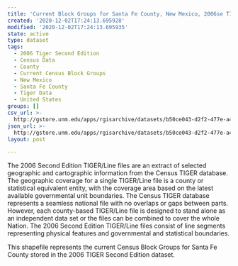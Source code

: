 ```yaml
---
title: 'Current Block Groups for Santa Fe County, New Mexico, 2006se TIGER'
created: '2020-12-02T17:24:13.695928'
modified: '2020-12-02T17:24:13.695935'
state: active
type: dataset
tags:
  - 2006 Tiger Second Edition
  - Census Data
  - County
  - Current Census Block Groups
  - New Mexico
  - Santa Fe County
  - Tiger Data
  - United States
groups: []
csv_url: >-
  http://gstore.unm.edu/apps/rgisarchive/datasets/b50ce043-d2f2-477e-a432-a0ede5f41d03/tgr2006se_sant_grpcu.derived.csv
json_url: >-
  http://gstore.unm.edu/apps/rgisarchive/datasets/b50ce043-d2f2-477e-a432-a0ede5f41d03/tgr2006se_sant_grpcu.derived.json
layout: post

---
```

The 2006 Second Edition TIGER/Line files are an extract of selected geographic and cartographic information from the Census TIGER database.  The geographic coverage for a single TIGER/Line file is a county or statistical equivalent entity, with the coverage area based on the latest available governmental unit boundaries. The Census TIGER database represents a seamless national file with no overlaps or gaps between parts.  However, each county-based TIGER/Line file is designed to stand alone as an independent data set or the files can be combined to cover the whole Nation.  The 2006 Second Edition  TIGER/Line files consist of line segments representing physical features and governmental and statistical boundaries.  

This shapefile represents the current Census Block Groups for Santa Fe County stored in the 2006 TIGER Second Edition dataset.
